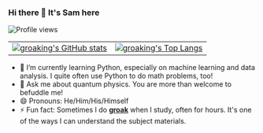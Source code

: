 <!--
PROFILE PAGE CREATED ON 2023-11-24
Inspired by:
- https://github.com/seanpm2001/seanpm2001/blob/master/README.md
- https://github.com/anuraghazra/github-readme-stats/blob/master/readme.md
-->

### Hi there 👋 It's Sam here

![Profile views](https://komarev.com/ghpvc/?username=groaking)

|||
|:-:|:-:|
| [![groaking's GitHub stats](https://github-readme-stats.vercel.app/api?username=groaking&show_icons=true&include_all_commits=true&show=prs_merged_percentage&theme=dracula&line_height=24)](https://github.com/anuraghazra/github-readme-stats) | [![groaking's Top Langs](https://github-readme-stats.vercel.app/api/top-langs/?username=groaking&langs_count=5&layout=donut&theme=catppuccin_mocha)](https://github.com/anuraghazra/github-readme-stats) |

<!-- [![groaking's GitHub Streak](https://streak-stats.demolab.com/?user=groaking)](https://git.io/streak-stats) -->

<!--
**groaking/groaking** is a ✨ _special_ ✨ repository because its `README.md` (this file) appears on your GitHub profile.

Here are some ideas to get you started:

- 🔭 I’m currently working on ...
- 🌱 I’m currently learning ...
- 👯 I’m looking to collaborate on ...
- 🤔 I’m looking for help with ...
- 💬 Ask me about ...
- 📫 How to reach me: ...
- 😄 Pronouns: ...
- ⚡ Fun fact: ...
-->

- 🌱 I’m currently learning Python, especially on machine learning and data analysis. I quite often use Python to do math problems, too!
- 💬 Ask me about quantum physics. You are more than welcome to befuddle me!
- 😄 Pronouns: He/Him/His/Himself
- ⚡ Fun fact: Sometimes I do **[groak](https://www.vocabulary.com/dictionary/groak)** when I study, often for hours. It's one of the ways I can understand the subject materials.
